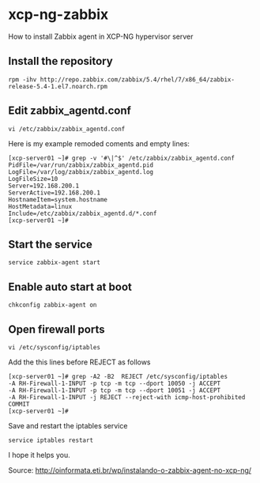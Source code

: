 # xcp-ng-zabbix
How to install Zabbix agent in XCP-NG hypervisor server

## Install the repository

`rpm -ihv http://repo.zabbix.com/zabbix/5.4/rhel/7/x86_64/zabbix-release-5.4-1.el7.noarch.rpm`

## Edit zabbix_agentd.conf

`vi /etc/zabbix/zabbix_agentd.conf`

Here is my example remoded coments and empty lines:

```
[xcp-server01 ~]# grep -v '#\|^$' /etc/zabbix/zabbix_agentd.conf
PidFile=/var/run/zabbix/zabbix_agentd.pid
LogFile=/var/log/zabbix/zabbix_agentd.log
LogFileSize=10
Server=192.168.200.1
ServerActive=192.168.200.1
HostnameItem=system.hostname
HostMetadata=linux
Include=/etc/zabbix/zabbix_agentd.d/*.conf
[xcp-server01 ~]#
```

## Start the service

`service zabbix-agent start`

## Enable auto start at boot

`chkconfig zabbix-agent on`

## Open firewall ports

`vi /etc/sysconfig/iptables`

Add the this lines before REJECT as follows

```
[xcp-server01 ~]# grep -A2 -B2  REJECT /etc/sysconfig/iptables
-A RH-Firewall-1-INPUT -p tcp -m tcp --dport 10050 -j ACCEPT
-A RH-Firewall-1-INPUT -p tcp -m tcp --dport 10051 -j ACCEPT
-A RH-Firewall-1-INPUT -j REJECT --reject-with icmp-host-prohibited
COMMIT
[xcp-server01 ~]#
```

Save and restart the iptables service

`service iptables restart`

I hope it helps you.


Source: http://oinformata.eti.br/wp/instalando-o-zabbix-agent-no-xcp-ng/



